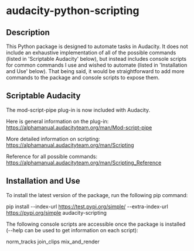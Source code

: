 # audacity-python-scripting

## Description

This Python package is designed to automate tasks in Audacity. It does not include an exhaustive implementation of all of the possible commands (listed in 'Scriptable Audacity' below), but instead includes console scripts for common commands I use and wished to automate (listed in 'Installation and Use' below). That being said, it would be straightforward to add more commands to the package and console scripts to expose them. 

## Scriptable Audacity

The mod-script-pipe plug-in is now included with Audacity.

Here is general information on the plug-in: https://alphamanual.audacityteam.org/man/Mod-script-pipe

More detailed information on scripting: https://alphamanual.audacityteam.org/man/Scripting

Reference for all possible commands: https://alphamanual.audacityteam.org/man/Scripting_Reference

## Installation and Use

To install the latest version of the package, run the following pip command:

pip install --index-url https://test.pypi.org/simple/ --extra-index-url https://pypi.org/simple audacity-scripting

The following console scripts are accessible once the package is installed (--help can be used to get information on each script):

norm_tracks
join_clips
mix_and_render

